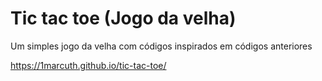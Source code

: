 # Tic tac toe (Jogo da velha)

Um simples jogo da velha com códigos inspirados em códigos anteriores

https://1marcuth.github.io/tic-tac-toe/
